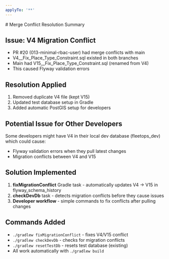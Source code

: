```yaml
---
applyTo: '**'
---
```


<memories hint="Manage via memory tool">
<memory path="/memories/merge-conflict-resolution.md">
# Merge Conflict Resolution Summary

## Issue: V4 Migration Conflict
- PR #20 (013-minimal-rbac-user) had merge conflicts with main
- V4__Fix_Place_Type_Constraint.sql existed in both branches
- Main had V15__Fix_Place_Type_Constraint.sql (renamed from V4)
- This caused Flyway validation errors

## Resolution Applied
1. Removed duplicate V4 file (kept V15)
2. Updated test database setup in Gradle
3. Added automatic PostGIS setup for developers

## Potential Issue for Other Developers
Some developers might have V4 in their local dev database (fleetops_dev) which could cause:
- Flyway validation errors when they pull latest changes
- Migration conflicts between V4 and V15

## Solution Implemented
1. **fixMigrationConflict** Gradle task - automatically updates V4 → V15 in flyway_schema_history
2. **checkDevDb** task - detects migration conflicts before they cause issues
3. **Developer workflow** - simple commands to fix conflicts after pulling changes

## Commands Added
- `./gradlew fixMigrationConflict` - fixes V4/V15 conflict
- `./gradlew checkDevDb` - checks for migration conflicts
- `./gradlew resetTestDb` - resets test database (existing)
- All work automatically with `./gradlew build`
</memory>
</memories>
